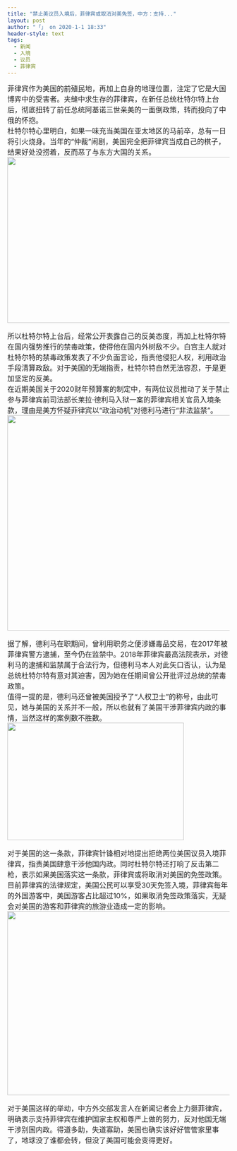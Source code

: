 ```yaml
---
title: "禁止美议员入境后，菲律宾或取消对美免签，中方：支持..."
layout: post
author: "「」 on 2020-1-1 18:33"
header-style: text
tags:
  - 新闻
  - 入境
  - 议员
  - 菲律宾
---
```


<head></head>
<body>
 <div align="left"> 
  <font style="color:rgb(34, 34, 34)"><font face="&amp;quot"><font style="font-size:16px">菲律宾作为美国的前殖民地，再加上自身的地理位置，注定了它是大国博弈中的受害者。夹缝中求生存的菲律宾，在新任总统杜特尔特上台后，彻底扭转了前任总统阿基诺三世亲美的一面倒政策，转而投向了中俄的怀抱。</font></font></font> 
 </div> 
 <div align="left"> 
  <font style="color:rgb(34, 34, 34)"><font face="&amp;quot"><font style="font-size:16px">杜特尔特心里明白，如果一味充当美国在亚太地区的马前卒，总有一日将引火烧身。当年的“仲裁”闹剧，美国完全把菲律宾当成自己的棋子，结果好处没捞着，反而恶​了与东方大国的关系。</font></font></font> 
 </div>
 <font style="color:rgb(34, 34, 34)"><font face="&amp;quot"><font style="font-size:16px"><img width="641" height="376" src="https://bbs.boniu123.cc/http://p1.pstatp.com/large/pgc-image/523ea762838c423f8abce85cdad7c233"><br> </font></font></font>
 <br> 
 <div align="left"> 
  <font style="color:rgb(34, 34, 34)"><font face="&amp;quot"><font style="font-size:16px">所以杜特尔特上台后，经常公开表露自己的反美态度，再加上杜特尔特在国内强势推行的禁毒政策，使得他在国内外树敌不少。白宫主人就对杜特尔特的禁毒政策发表了不少负面言论，指责他侵犯人权，利用政治手段清算政敌。对于美国的无端指责，杜特尔特自然无法容忍，于是更加坚定的反美。</font></font></font> 
 </div> 
 <div align="left"> 
  <font style="color:rgb(34, 34, 34)"><font face="&amp;quot"><font style="font-size:16px">在近期美国关于2020财年预算案的制定中，有两位议员推动了关于禁止参与菲律宾前司法部长莱拉·德利马入狱一案的菲律宾相关官员入境条款，理由是美方怀疑菲律宾以“政治动机”对德利马进行“非法监禁”。</font></font></font> 
 </div>
 <font style="color:rgb(34, 34, 34)"><font face="&amp;quot"><font style="font-size:16px"><img width="641" height="488" src="https://bbs.boniu123.cc/http://p3.pstatp.com/large/pgc-image/51a01d0626364b56af29ebaecef7387e"><br> </font></font></font>
 <br> 
 <div align="left"> 
  <font style="color:rgb(34, 34, 34)"><font face="&amp;quot"><font style="font-size:16px">据了解，德利马在职期间，曾利用职务之便涉嫌毒品交易，在2017年被菲律宾警方逮捕，至今仍在监禁中。2018年菲律宾最高法院表示，对德利马的逮捕和监禁属于合法行为，但德利马本人对此矢口否认，认为是总统杜特尔特有意对其迫害，因为她在任期间曾公开批评过总统的禁毒政策。</font></font></font> 
 </div> 
 <div align="left"> 
  <font style="color:rgb(34, 34, 34)"><font face="&amp;quot"><font style="font-size:16px">值得一提的是，德利马还曾被美国授予了“人权卫士”的称号，由此可见，她与美国的关系并不一般，所以也就有了美国干涉菲律宾内政的事情，当然这样的案例数不胜数。</font></font></font> 
 </div>
 <font style="color:rgb(34, 34, 34)"><font face="&amp;quot"><font style="font-size:16px"><img width="400" height="266" src="https://bbs.boniu123.cc/http://p1.pstatp.com/large/pgc-image/04ecf39b73d346f4906ea9dcbbf45d29"><br> </font></font></font>
 <br> 
 <div align="left"> 
  <font style="color:rgb(34, 34, 34)"><font face="&amp;quot"><font style="font-size:16px">对于美国的这一条款，菲律宾针锋相对地提出拒绝两位美国议员入境菲律宾，指责美国肆意干涉他国内政。同时杜特尔特还打响了反击第二枪，表示如果美国落实这一条款，菲律宾或将取消对美国的免签政策。</font></font></font> 
 </div> 
 <div align="left"> 
  <font style="color:rgb(34, 34, 34)"><font face="&amp;quot"><font style="font-size:16px">目前菲律宾的法律规定，美国公民可以享受30天免签入境，菲律宾每年的外国游客中，美国游客占比超过10%，如果取消免签政策落实，无疑会对美国的游客和菲律宾的旅游业造成一定的影响。</font></font></font> 
 </div>
 <font style="color:rgb(34, 34, 34)"><font face="&amp;quot"><font style="font-size:16px"><img width="641" height="417" src="https://bbs.boniu123.cc/http://p1.pstatp.com/large/pgc-image/e15a489a75b946d3a910152409c67da3"><br> </font></font></font>
 <br> 
 <div align="left"> 
  <font style="color:rgb(34, 34, 34)"><font face="&amp;quot"><font style="font-size:16px">对于美国这样的举动，中方外交部发言人在新闻记者会上力挺菲律宾，明确表示支持菲律宾在维护国家主权和尊严上做的努力，反对他国无端干涉别国内政。得道多助，失道寡助，美国也确实该好好管管家里事了，地球没了谁都会转，但没了美国可能会变得更好。</font></font></font> 
 </div>
 <br>
</body>


